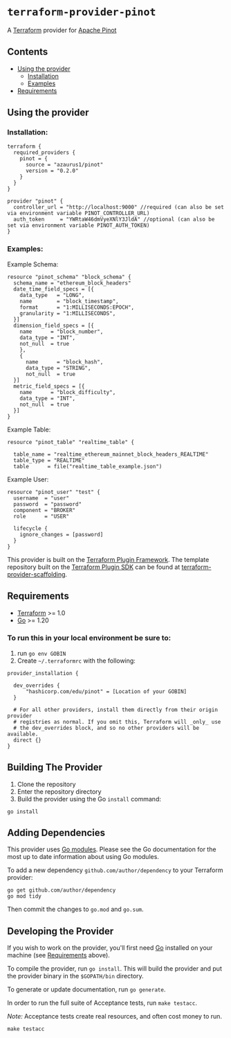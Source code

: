 # `terraform-provider-pinot`
A [Terraform](https://www.terraform.io/) provider for [Apache Pinot](https://pinot.apache.org/)

## Contents
- [Using the provider](#using-the-provider)
  - [Installation](#installation)
  - [Examples](#examples)
- [Requirements](#requirements)



## Using the provider

### Installation:
```hcl
terraform {
  required_providers {
    pinot = {
      source = "azaurus1/pinot"
      version = "0.2.0"
    }
  }
}

provider "pinot" {
  controller_url = "http://localhost:9000" //required (can also be set via environment variable PINOT_CONTROLLER_URL)
  auth_token     = "YWRtaW46dmVyeXNlY3JldA" //optional (can also be set via environment variable PINOT_AUTH_TOKEN) 
}

```
### Examples:
Example Schema:
```
resource "pinot_schema" "block_schema" {
  schema_name = "ethereum_block_headers"
  date_time_field_specs = [{
    data_type   = "LONG",
    name        = "block_timestamp",
    format      = "1:MILLISECONDS:EPOCH",
    granularity = "1:MILLISECONDS",
  }]
  dimension_field_specs = [{
    name      = "block_number",
    data_type = "INT",
    not_null  = true
    },
    {
      name      = "block_hash",
      data_type = "STRING",
      not_null  = true
  }]
  metric_field_specs = [{
    name      = "block_difficulty",
    data_type = "INT",
    not_null  = true
  }]
}
```

Example Table:
```
resource "pinot_table" "realtime_table" {

  table_name = "realtime_ethereum_mainnet_block_headers_REALTIME"
  table_type = "REALTIME"
  table      = file("realtime_table_example.json")
```

Example User:
```
resource "pinot_user" "test" {
  username  = "user"
  password  = "password"
  component = "BROKER"
  role      = "USER"

  lifecycle {
    ignore_changes = [password]
  }
}
```

This provider is built on the [Terraform Plugin Framework](https://github.com/hashicorp/terraform-plugin-framework). The template repository built on the [Terraform Plugin SDK](https://github.com/hashicorp/terraform-plugin-sdk) can be found at [terraform-provider-scaffolding](https://github.com/hashicorp/terraform-provider-scaffolding). 

## Requirements



- [Terraform](https://developer.hashicorp.com/terraform/downloads) >= 1.0
- [Go](https://golang.org/doc/install) >= 1.20

### To run this in your local environment be sure to:
1. run `go env GOBIN`
2. Create `~/.terraformrc` with the following:
```hcl
provider_installation {

  dev_overrides {
      "hashicorp.com/edu/pinot" = [Location of your GOBIN]
  }

  # For all other providers, install them directly from their origin provider
  # registries as normal. If you omit this, Terraform will _only_ use
  # the dev_overrides block, and so no other providers will be available.
  direct {}
}
```

## Building The Provider

1. Clone the repository
1. Enter the repository directory
1. Build the provider using the Go `install` command:

```shell
go install
``` 

## Adding Dependencies

This provider uses [Go modules](https://github.com/golang/go/wiki/Modules).
Please see the Go documentation for the most up to date information about using Go modules.

To add a new dependency `github.com/author/dependency` to your Terraform provider:

```shell
go get github.com/author/dependency
go mod tidy
```

Then commit the changes to `go.mod` and `go.sum`.

## Developing the Provider

If you wish to work on the provider, you'll first need [Go](http://www.golang.org) installed on your machine (see [Requirements](#requirements) above).

To compile the provider, run `go install`. This will build the provider and put the provider binary in the `$GOPATH/bin` directory.

To generate or update documentation, run `go generate`.

In order to run the full suite of Acceptance tests, run `make testacc`.

*Note:* Acceptance tests create real resources, and often cost money to run.

```shell
make testacc
```

